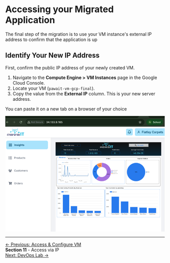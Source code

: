 # Accessing your Migrated Application

The final step of the migration is to use your VM instance's external IP address to confirm that the application is up

## Identify Your New IP Address

First, confirm the public IP address of your newly created VM.

1.  Navigate to the **Compute Engine > VM Instances** page in the Google Cloud Console.
2.  Locate your VM (`pawait-vm-gcp-final`).
3.  Copy the value from the **External IP** column. This is your new server address.

You can paste it on a new tab on a browser of your choice

![Access VM via browser](assets/images/access-migrated-vm.png)

--- 

<div class="page-nav">
<div class="nav-item">
<a href="../migration-access-vm/" class="btn-secondary">← Previous:  Access & Configure VM</a>
</div>
<div class="nav-item">
<span><strong>Section 11</strong> - Access via IP</span>
</div>
<div class="nav-item">
<a href="../../devops-lab/" class="btn-primary">Next: DevOps Lab →</a>
</div>
</div>